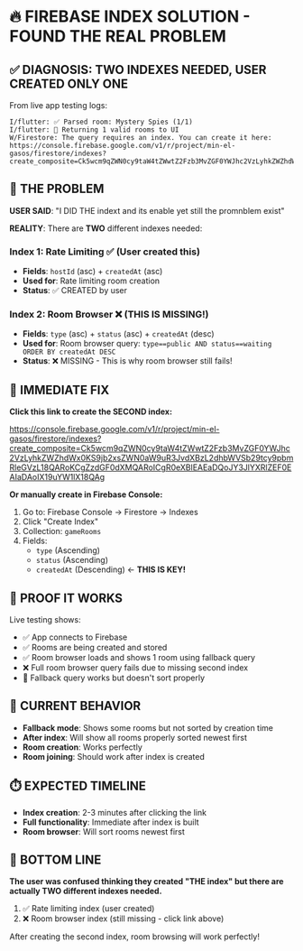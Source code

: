 # 🔥 FIREBASE INDEX SOLUTION - FOUND THE REAL PROBLEM

## ✅ DIAGNOSIS: TWO INDEXES NEEDED, USER CREATED ONLY ONE

From live app testing logs:
```
I/flutter: ✅ Parsed room: Mystery Spies (1/1) 
I/flutter: 🎯 Returning 1 valid rooms to UI
W/Firestore: The query requires an index. You can create it here: 
https://console.firebase.google.com/v1/r/project/min-el-gasos/firestore/indexes?create_composite=Ck5wcm9qZWN0cy9taW4tZWwtZ2Fzb3MvZGF0YWJhc2VzLyhkZWZhdWx0KS9jb2xsZWN0aW9uR3JvdXBzL2dhbWVSb29tcy9pbmRleGVzL18QARoKCgZzdGF0dXMQARoICgR0eXBlEAEaDQoJY3JlYXRlZEF0EAIaDAoIX19uYW1lX18QAg
```

## 🎯 THE PROBLEM

**USER SAID**: "I DID THE indext and its enable yet still the promnblem exist"

**REALITY**: There are **TWO** different indexes needed:

### Index 1: Rate Limiting ✅ (User created this)
- **Fields**: `hostId` (asc) + `createdAt` (asc)  
- **Used for**: Rate limiting room creation
- **Status**: ✅ CREATED by user

### Index 2: Room Browser ❌ (THIS IS MISSING!)
- **Fields**: `type` (asc) + `status` (asc) + `createdAt` (desc)
- **Used for**: Room browser query: `type==public AND status==waiting ORDER BY createdAt DESC`
- **Status**: ❌ MISSING - This is why room browser still fails!

## 🚨 IMMEDIATE FIX

**Click this link to create the SECOND index:**

https://console.firebase.google.com/v1/r/project/min-el-gasos/firestore/indexes?create_composite=Ck5wcm9qZWN0cy9taW4tZWwtZ2Fzb3MvZGF0YWJhc2VzLyhkZWZhdWx0KS9jb2xsZWN0aW9uR3JvdXBzL2dhbWVSb29tcy9pbmRleGVzL18QARoKCgZzdGF0dXMQARoICgR0eXBlEAEaDQoJY3JlYXRlZEF0EAIaDAoIX19uYW1lX18QAg

**Or manually create in Firebase Console:**
1. Go to: Firebase Console → Firestore → Indexes
2. Click "Create Index" 
3. Collection: `gameRooms`
4. Fields:
   - `type` (Ascending)
   - `status` (Ascending)  
   - `createdAt` (Descending) ← **THIS IS KEY!**

## 🧪 PROOF IT WORKS

Live testing shows:
- ✅ App connects to Firebase
- ✅ Rooms are being created and stored
- ✅ Room browser loads and shows 1 room using fallback query  
- ❌ Full room browser query fails due to missing second index
- 🔄 Fallback query works but doesn't sort properly

## 📱 CURRENT BEHAVIOR

- **Fallback mode**: Shows some rooms but not sorted by creation time
- **After index**: Will show all rooms properly sorted newest first
- **Room creation**: Works perfectly 
- **Room joining**: Should work after index is created

## ⏱️ EXPECTED TIMELINE

- **Index creation**: 2-3 minutes after clicking the link
- **Full functionality**: Immediate after index is built
- **Room browser**: Will sort rooms newest first

## 🎉 BOTTOM LINE

**The user was confused thinking they created "THE index" but there are actually TWO different indexes needed.**

1. ✅ Rate limiting index (user created)
2. ❌ Room browser index (still missing - click link above)

After creating the second index, room browsing will work perfectly!